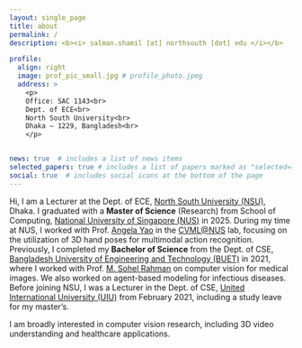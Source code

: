 ```yaml
---
layout: single_page
title: about
permalink: /
description: <b><i> salman.shamil [at] northsouth [dot] edu </i></b>

profile:
  align: right
  image: prof_pic_small.jpg # profile_photo.jpeg
  address: >
    <p> 
    Office: SAC 1143<br>
    Dept. of ECE<br>
    North South University<br>
    Dhaka – 1229, Bangladesh<br>
    </p>


news: true  # includes a list of news items
selected_papers: true # includes a list of papers marked as "selected={true}"
social: true  # includes social icons at the bottom of the page
---
```


Hi, I am a Lecturer at the Dept. of ECE, <a href="https://ece.northsouth.edu/">North South University (NSU)</a>, Dhaka. I graduated with a <b>Master of Science</b> (Research) from School of Computing, <a href="https://nus.edu.sg/">National University of Singapore (NUS)</a> in 2025. During my time at NUS, I worked with Prof. <a href="https://www.comp.nus.edu.sg/~ayao/">Angela Yao</a> in the <a href="https://cvml.comp.nus.edu.sg/">CVML@NUS</a> lab, focusing on the utilization of 3D hand poses for multimodal action recognition. Previously, I completed my <b>Bachelor of Science</b> from the Dept. of CSE, <a href="https://www.buet.ac.bd/web/">Bangladesh University of Engineering and Technology (BUET)</a> in 2021, where I worked with Prof. <a href="http://msrahman.buet.ac.bd/">M. Sohel Rahman</a> on computer vision for medical images. We also worked on agent-based modeling for infectious diseases. Before joining NSU, I was a Lecturer in the Dept. of CSE, <a href="https://cse.uiu.ac.bd/">United International University (UIU)</a> from February 2021, including a study leave for my master’s.

I am broadly interested in computer vision research, including 3D video understanding and healthcare applications.


<!-- <p style="font-size:18px; font-family:'Libre Baskerville'"><i><b>P.S. </b>You can use "Salman" only as my first name</i></p> -->